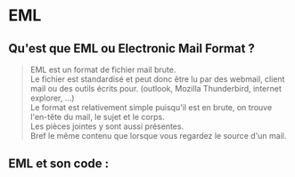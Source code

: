 # EML

## Qu'est que EML ou Electronic Mail Format ?
> EML est un format de fichier mail brute. \
> Le fichier est standardisé et peut donc être lu par des webmail, client mail ou des outils écrits pour. (outlook, Mozilla Thunderbird, internet explorer, ...) \
> Le format est relativement simple puisqu'il est en brute, on trouve l'en-tête du mail, le sujet et le corps. \
> Les pièces jointes y sont aussi présentes. \
> Bref le même contenu que lorsque vous regardez le source d'un mail.

## EML et son code :